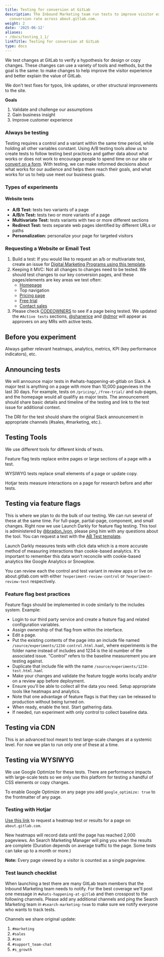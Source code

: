 ```yaml
---
title: Testing for conversion at GitLab
description: The Inbound Marketing team run tests to improve visitor experience and
  conversion rate across about.gitlab.com.
weight: 2
date: '2025-06-12'
aliases:
- /docs/testing_1_1/
linkTitle: Testing for conversion at GitLab
type: docs
---
```


We test changes at GitLab to verify a hypothesis for design or copy changes. These changes can use a variety of tools and methods, but the goal is the same: to make changes to help improve the visitor experience and better explain the value of GitLab.

We don't test fixes for typos, link updates, or other structural improvements to the site.

**Goals**

1. Validate and challenge our assumptions
1. Gain business insight
1. Improve customer experience

### Always be testing

Testing requires a control and a variant within the same time period, while holding all other variables constant. Using A/B testing tools allow us to create tests to follow testing best practices and gather data about what works or does not work to encourage people to spend time on our site or [convert on a form](/handbook/sales/field-operations/gtm-resources/). With testing, we can make informed decisions about what works for our audience and helps them reach their goals, and what works for us to help use meet our business goals.

### Types of experiments

#### Website tests

* **A/B Test:** tests two variants of a page
* **A/B/n Test:** tests two or more variants of a page
* **Multivariate Test:** tests variants with two or more different sections
* **Redirect Test:** tests separate web pages identified by different URLs or paths
* **Personalization:** personalize your page for targeted visitors

### Requesting a Website or Email Test

1. Build a test: If you would like to request an a/b or multivariate test, create an issue for [Digital Marketing Programs using this template](https://gitlab.com/gitlab-com/marketing/growth-marketing/growth/issues/new?issuable_template=ab-test).
1. Keeping it MVC: Not all changes to changes need to be tested. We should test changes to our key conversion pages, and these pages/elements are key areas we test often:
    * [Homepage](https://about.gitlab.com/)
    * Top navigation
    * [Pricing page](https://about.gitlab.com/pricing/)
    * [Free trial](https://about.gitlab.com/free-trial/)
    * [Contact sales](/sales/)
1. Please check [CODEOWNERS](https://gitlab.com/gitlab-com/www-gitlab-com/-/blob/master/.gitlab/CODEOWNERS) to see if a page being tested. We updated the `#Active tests` sections, [@shanerice](https://gitlab.com/shanerice) and [@dmor](https://gitlab.com/dmor) will appear as approvers on any MRs with active tests.

## Before you experiment

Always gather relevant heatmaps, analytics, metrics, KPI (key performance indicators), etc.

## Announcing tests

We will announce major tests in #whats-happening-at-gitlab on Slack. A major test is anything on a page with more than 10,000 pageviews in the last 30 days. For example, tests on `/pricing/`, `/free-trial/` and sub-pages, and the homepage would all qualifiy as major tests. The announcement should share basic details and timeline of the testing and link to the test issue for additional context.

The DRI for the test should share the original Slack announcement in appropriate channels (#sales, #marketing, etc.).

## Testing Tools

We use different tools for different kinds of tests.

Feature flag tests replace enitre pages or large sections of a page with a test.

WYSIWYG tests replace small elements of a page or update copy.

Hotjar tests measure interactions on a page for research before and after tests.

## Testing via feature flags

This is where we plan to do the bulk of our testing. We can run several of these at the same time. For full-page, partial-page, component, and small changes. Right now we use Launch Darkly for feature flag testing. This tool is administered by [@bradon_lyon](https://gitlab.com/brandon_lyon), please ping him with any questions about the tool. You can request a test with the [AB Test template](https://gitlab.com/gitlab-com/marketing/growth-marketing/growth/issues/new?issuable_template=ab-test).

Launch Darkly measures tests with click data which is a more accurate method of measuring interactions than cookie-based analytics. It's important to remember this data won't reconcile with cookie-based analytics like Google Analytics or Snowplow.

You can review each the control and test variant in review apps or live on about.gitlab.com with either `?experiment-review-control` or `?experiment-review-test` respectively.

### Feature flag best practices

Feature flags should be implemented in code similarly to the includes system. Example:

* Login to our third party service and create a feature flag and related configuration variables.
* Assign ownership of that flag from within the interface.
* Edit a page.
* Put the existing contents of the page into an include file named `/source/experiments/1234-control.html.haml`, where experiments is the folder name instead of includes and 1234 is the id number of the associated issue. "Control" refers to the baseline measurement you are testing against.
* Duplicate that include file with the name `/source/experiments/1234-test.html.haml`
* Make your changes and validate the feature toggle works locally and/or on a review app before deployment.
* Ensure you'll be able to collect all the data you need. Setup appropriate tools like heatmaps and analytics.
* Note that one advantage of feature flags is that they can be released to production without being turned on.
* When ready, enable the test. Start gathering data.
* If needed, run experiment with only control to collect baseline data.

## Testing via CDN

This is an advanced tool meant to test large-scale changes at a systemic level. For now we plan to run only one of these at a time.

## Testing via WYSIWYG

We use Google Optimize for these tests. There are performance impacts with large-scale tests so we only use this platform for testing a handful of CSS elements or copy changes.

To enable Google Optimize on any page you add `google_optimize: true` to the frontmatter of any page.

### Testing with Hotjar

[Use this link](https://gitlab.com/gitlab-com/marketing/growth-marketing/growth/-/issues/new?issuable_template=hotjar-heatmap-request) to request a heatmap test or results for a page on `about.gitlab.com`.

New heatmaps will record data until the page has reached 2,000 pageviews. An Search Marketing Manager will ping you when the results are complete (Duration depends on average traffic to the page. Some tests can take up to a month or more.)

**Note:** Every page viewed by a visitor is counted as a single pageview.

### Test launch checklist

When launching a test there are many GitLab team members that the Inbound Marketing team needs to notify. For the best coverage we'll post one message in `#whats-happening-at-gitlab` and then crosspost to the following channels. Please add any additional channels and ping the Search Marketing team in `#search-marketing-team` to make sure we notify everyone who wants to track tests.

Channels we share original update:

1. `#marketing`
1. `#sales`
1. `#ceo`
1. `#support_team-chat`
1. `#s_growth`
